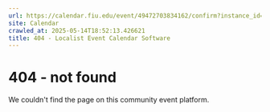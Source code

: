 ```yaml
---
url: https://calendar.fiu.edu/event/49472703834162/confirm?instance_id=49472703834163&return=https%3A%2F%2Fcalendar.fiu.edu%2Fgl
site: Calendar
crawled_at: 2025-05-14T18:52:13.426621
title: 404 - Localist Event Calendar Software
---
```


# 404 - not found
We couldn't find the page on this community event platform.
